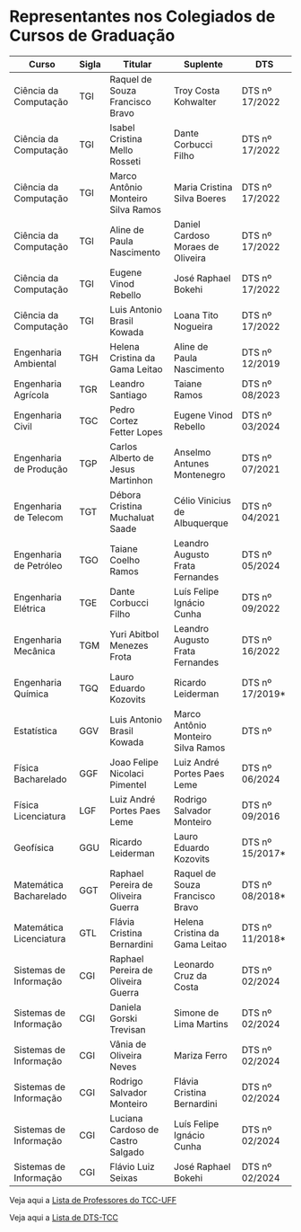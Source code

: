 # Representantes nos Colegiados de Cursos de Graduação


Curso 				   |Sigla |Titular                            |Suplente                           |DTS
------                 |----- |-------                            |--------                           |---
Ciência da Computação  |TGI   |Raquel de Souza Francisco Bravo    |Troy Costa Kohwalter               |DTS nº 17/2022
Ciência da Computação  |TGI   |Isabel Cristina Mello Rosseti      |Dante Corbucci Filho               |DTS nº 17/2022
Ciência da Computação  |TGI   |Marco Antônio Monteiro Silva Ramos |Maria Cristina Silva Boeres        |DTS nº 17/2022
Ciência da Computação  |TGI   |Aline de Paula Nascimento          |Daniel Cardoso Moraes de Oliveira  |DTS nº 17/2022
Ciência da Computação  |TGI   |Eugene Vinod Rebello               |José Raphael Bokehi                |DTS nº 17/2022
Ciência da Computação  |TGI   |Luis Antonio Brasil Kowada         |Loana Tito Nogueira                |DTS nº 17/2022
Engenharia Ambiental   |TGH   |Helena Cristina da Gama Leitao     |Aline de Paula Nascimento          |DTS nº 12/2019 
Engenharia Agrícola    |TGR   |Leandro Santiago                   |Taiane Ramos                       |DTS nº 08/2023 
Engenharia Civil       |TGC   |Pedro Cortez Fetter Lopes          |Eugene Vinod Rebello               |DTS nº 03/2024
Engenharia de Produção |TGP   |Carlos Alberto de Jesus Martinhon  |Anselmo Antunes Montenegro         |DTS nº 07/2021
Engenharia de Telecom  |TGT   |Débora Cristina Muchaluat Saade    |Célio Vinicius de Albuquerque      |DTS nº 04/2021
Engenharia de Petróleo |TGO   |Taiane Coelho Ramos                |Leandro Augusto Frata Fernandes    |DTS nº 05/2024
Engenharia Elétrica    |TGE   |Dante Corbucci Filho               |Luís Felipe Ignácio Cunha          |DTS nº 09/2022
Engenharia Mecânica    |TGM   |Yuri Abitbol Menezes Frota         |Leandro Augusto Frata Fernandes    |DTS nº 16/2022
Engenharia Química     |TGQ   |Lauro Eduardo Kozovits             |Ricardo Leiderman                  |DTS nº 17/2019*
Estatística            |GGV   |Luis Antonio Brasil Kowada         |Marco Antônio Monteiro Silva Ramos |DTS nº
Física Bacharelado     |GGF   |Joao Felipe Nicolaci Pimentel      |Luiz André Portes Paes Leme        |DTS nº 06/2024
Física Licenciatura    |LGF   |Luiz André Portes Paes Leme        |Rodrigo Salvador Monteiro          |DTS nº 09/2016
Geofísica              |GGU   |Ricardo Leiderman                  |Lauro Eduardo Kozovits             |DTS nº 15/2017*
Matemática Bacharelado |GGT   |Raphael Pereira de Oliveira Guerra |Raquel de Souza Francisco Bravo    |DTS nº 08/2018*
Matemática Licenciatura|GTL   |Flávia Cristina Bernardini         |Helena Cristina da Gama Leitao     |DTS nº 11/2018*
Sistemas de Informação |CGI   |Raphael Pereira de Oliveira Guerra |Leonardo Cruz da Costa             |DTS nº 02/2024
Sistemas de Informação |CGI   |Daniela Gorski Trevisan            |Simone de Lima Martins             |DTS nº 02/2024
Sistemas de Informação |CGI   |Vânia de Oliveira Neves            |Mariza Ferro                       |DTS nº 02/2024
Sistemas de Informação |CGI   |Rodrigo Salvador Monteiro          |Flávia Cristina Bernardini         |DTS nº 02/2024
Sistemas de Informação |CGI   |Luciana Cardoso de Castro Salgado  |Luís Felipe Ignácio Cunha          |DTS nº 02/2024
Sistemas de Informação |CGI   |Flávio Luiz Seixas                 |José Raphael Bokehi                |DTS nº 02/2024

Veja aqui a [Lista de Professores do TCC-UFF](./org-pessoal.md)

Veja aqui a [Lista de DTS-TCC](./org-dts.md)